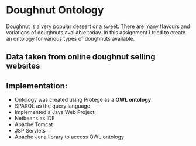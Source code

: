 # Doughnut Ontology

Doughnut is a very popular dessert or a sweet. There are many flavours and variations of doughnuts available today. In this assignment I tried to create an ontology for various types of doughnuts available.

## Data taken from online doughnut selling websites

## Implementation: 

- Ontology was created using Protege as a **OWL ontology**
- SPARQL as the query language
- Implemented a Java Web Project
- Netbeans as IDE
- Apache Tomcat
- JSP Servlets 
- Apache Jena library to access OWL ontology
